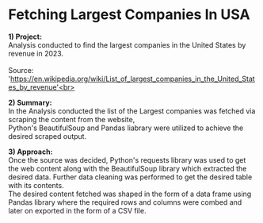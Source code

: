 # Fetching Largest Companies In USA

**1) Project:** <br>
Analysis conducted to find the largest companies in the United States by revenue in 2023.<br><br>
Source: 'https://en.wikipedia.org/wiki/List_of_largest_companies_in_the_United_States_by_revenue'<br>


**2) Summary:** <br>
In the Analysis conducted the list of the Largest companies was fetched via scraping the content from the website,<br> Python's BeautifulSoup and Pandas liabrary were utilized to achieve the desired scraped output. 
<br>

**3) Approach:** <br>
Once the source was decided, Python's requests library was used to get the web content along with the BeautifulSoup library which extracted the desired data. Further data cleaning was performed to get the desired table with its contents. <br>
The desired content fetched was shaped in the form of a data frame using Pandas library where the required rows and columns were combed and later on exported in the form of
 a CSV file.
